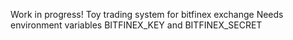 Work in progress!
Toy trading system for bitfinex exchange
Needs environment variables BITFINEX_KEY and BITFINEX_SECRET
